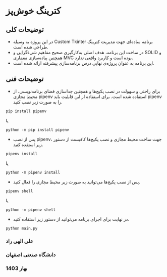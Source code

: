 # کترینگ خوش‌پز
## توضیحات کلی
- در این پروژه به وسیله Custom Tkinter برنامه ساده‌ای جهت مدیریت کترینگ طراحی شده است.
- در ساخت این برنامه، هدف اصلی به‌کارگیری صحیح مفاهیم شیءگرایی و SOLID و همچنین پیاده‌سازی معماری MVC بوده است و کاربرد واقعی ندارد.
- این برنامه به عنوان پروژه‌ی نهایی درس برنامه‌سازی پیشرفته ارائه شده است.

## توضیحات فنی
- برای راحتی و سهولت در نصب پکیج‌ها و همچنین جداسازی فضای برنامه‌نویسی، از محیط مجازی pipenv استفاده شده است. برای استفاده از این قابلیت باید pipenv را به صورت زیر نصب کنید.
```
pip install pipenv
```
یا
```
python -m pip install pipenv
```
- پس از نصب pipenv، جهت ساخت محیط مجازی و نصب پکیج‌ها کافیست از دستور زیر استفده کنید.
```
pipenv install
```
یا
```
python -m pipenv install
```
- پس از نصب پکیج‌ها می‌توانید به صورت زیر محیط مجازی را فعال کنید.
```
pipenv shell
```
یا
```
python -m pipenv shell
```

- در نهایت برای اجرای برنامه می‌توانید از دستور زیر استفاده کنید.
```
python main.py
```

### علی الهی راد
### دانشگاه صنعتی اصفهان
### بهار 1403
